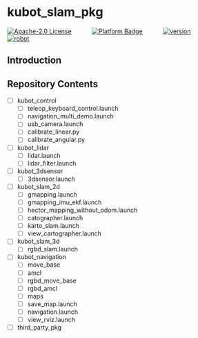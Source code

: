 # kubot_slam_pkg

[![Apache-2.0 License](https://img.shields.io/badge/license-Apache2.0-purple)](http://www.shayangye.com/)
&nbsp;&nbsp;&nbsp;&nbsp;&nbsp;&nbsp;&nbsp;&nbsp;&nbsp;&nbsp;
[![Platform Badge](https://img.shields.io/badge/platform-ROS_Melodic-blue.svg)](http://www.shayangye.com/)
&nbsp;&nbsp;&nbsp;&nbsp;&nbsp;&nbsp;&nbsp;&nbsp;&nbsp;&nbsp;
[![version](https://img.shields.io/badge/version-0.0.1-green)](http://www.shayangye.com/)
&nbsp;&nbsp;&nbsp;&nbsp;&nbsp;&nbsp;&nbsp;&nbsp;&nbsp;&nbsp;
[![robot](https://img.shields.io/badge/robot-KUBOT-orange)](http://www.shayangye.com/)
&nbsp;&nbsp;&nbsp;&nbsp;&nbsp;&nbsp;&nbsp;&nbsp;&nbsp;&nbsp;

## Introduction

## Repository Contents
- [ ] kubot_control
	- [ ] teleop_keyboard_control.launch
	- [ ] navigation_multi_demo.launch
	- [ ] usb_camera.launch
	- [ ] calibrate_linear.py
	- [ ] calibrate_angular.py

- [ ] kubot_lidar
	- [ ] lidar.launch
	- [ ] lidar_filter.launch

- [ ] kubot_3dsensor
	- [ ] 3dsensor.launch

- [ ] kubot_slam_2d
	- [ ] gmapping.launch
	- [ ] gmapping_imu_ekf.launch
	- [ ] hector_mapping_without_odom.launch
	- [ ] catographer.launch
	- [ ] karto_slam.launch
	- [ ] view_cartographer.launch

- [ ] kubot_slam_3d
	- [ ] rgbd_slam.launch

- [ ] kubot_navigation
	- [ ] move_base
	- [ ] amcl
	- [ ] rgbd_move_base
	- [ ] rgbd_amcl
	- [ ] maps
	- [ ] save_map.launch
	- [ ] navigation.launch
	- [ ] view_rviz.launch

- [ ] third_party_pkg
